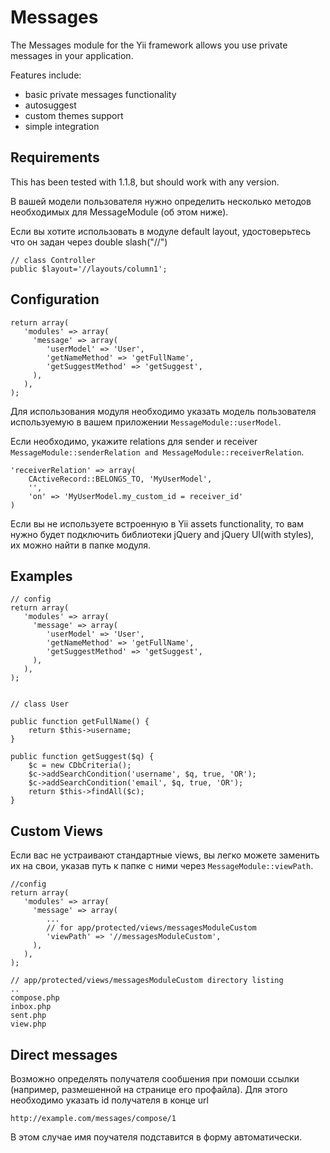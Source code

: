 Messages
========
The Messages module for the Yii framework allows you use private messages in
your application.

Features include:
- basic private messages functionality
- autosuggest
- custom themes support
- simple integration

Requirements 
------------

This has been tested with 1.1.8, but should work with any version.

В вашей модели пользователя нужно определить несколько методов необходимых для
MessageModule (об этом ниже).

Если вы хотите использовать в модуле default layout, удостоверьтесь что он
задан через double slash("//")

    // class Controller    
    public $layout='//layouts/column1';


Configuration
-------------

    return array(       
       'modules' => array(
         'message' => array(
            'userModel' => 'User',
            'getNameMethod' => 'getFullName',
            'getSuggestMethod' => 'getSuggest',
         ),
       ),
    );


Для использования модуля необходимо указать модель пользователя используемую в
вашем приложении `MessageModule::userModel`.

Если необходимо, укажите relations для sender и receiver
`MessageModule::senderRelation and MessageModule::receiverRelation`.

    'receiverRelation' => array(
        CActiveRecord::BELONGS_TO, 'MyUserModel', 
        '', 
        'on' => 'MyUserModel.my_custom_id = receiver_id'
    )

Если вы не используете встроенную в Yii assets functionality, то вам нужно
будет подключить библиотеки jQuery and jQuery UI(with styles), их можно найти
в папке модуля.

Examples
--------

    // config
    return array(       
       'modules' => array(
         'message' => array(
            'userModel' => 'User',
            'getNameMethod' => 'getFullName',
            'getSuggestMethod' => 'getSuggest',
         ),
       ),
    );    
    
    
    // class User
    
    public function getFullName() {
        return $this->username;
    }
    
    public function getSuggest($q) {
		$c = new CDbCriteria();
		$c->addSearchCondition('username', $q, true, 'OR');
		$c->addSearchCondition('email', $q, true, 'OR');
		return $this->findAll($c);
	}

Custom Views
------------
Если вас не устраивают стандартные views, вы легко можете заменить их на свои,
указав путь к папке с ними через `MessageModule::viewPath`.
    
    //config 
    return array(       
       'modules' => array(
         'message' => array(
            ...            
            // for app/protected/views/messagesModuleCustom
            'viewPath' => '//messagesModuleCustom', 
         ),
       ),
    );
    
    // app/protected/views/messagesModuleCustom directory listing    
    ..
    compose.php
    inbox.php
    sent.php
    view.php

Direct messages
---------------
Возможно определять получателя сообшения при помоши ссылки (например,
размешенной на странице его профайла). Для этого необходимо указать id
получателя в конце url

    http://example.com/messages/compose/1
    
В этом случае имя поучателя подставится в форму автоматически.